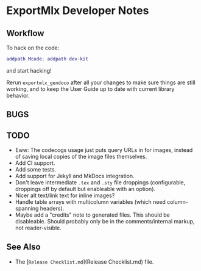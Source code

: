 # ExportMlx Developer Notes

## Workflow

To hack on the code:

```matlab
addpath Mcode; addpath dev-kit
```

and start hacking!

Rerun `exportmlx_gendoco` after all your changes to make sure things are still working, and to keep the User Guide up to date with current library behavior.

## BUGS

## TODO

* Eww: The codecogs usage just puts query URLs in for images, instead of saving local copies of the image files themselves.
* Add CI support.
* Add some tests.
* Add support for Jekyll and MkDocs integration.
* Don't leave intermediate `.tex` and `.sty` file droppings (configurable, droppings off by default but enableable with an option).
* Nicer alt text/link text for inline images?
* Handle table arrays with multicolumn variables (which need column-spanning headers).
* Maybe add a "credits" note to generated files. This should be disableable. Should probably only be in the comments/internal markup, not reader-visible.

## See Also

* The [`Release Checklist.md`](Release Checklist.md) file.
